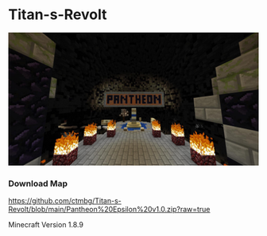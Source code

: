 # Titan-s-Revolt

![alt text](https://raw.githubusercontent.com/ctmbg/Titan-s-Revolt/main/TkaVHdG.jpg)

### Download Map
https://github.com/ctmbg/Titan-s-Revolt/blob/main/Pantheon%20Epsilon%20v1.0.zip?raw=true

Minecraft Version 1.8.9
